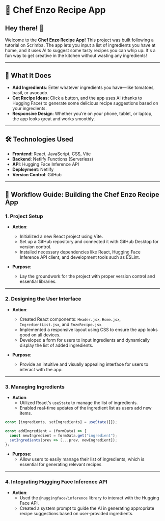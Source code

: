 # 🍳 Chef Enzo Recipe App

## **Hey there! 👋**

Welcome to the **Chef Enzo Recipe App!** This project was built following a tutorial on Scrimba. The app lets you input a list of ingredients you have at home, and it uses AI to suggest some tasty recipes you can whip up. It's a fun way to get creative in the kitchen without wasting any ingredients!

---


## 🚀 **What It Does**

- **Add Ingredients**: Enter whatever ingredients you have—like tomatoes, basil, or avocado.
- **Get Recipe Ideas**: Click a button, and the app uses AI (thanks to Hugging Face) to generate some delicious recipe suggestions based on your ingredients.
- **Responsive Design**: Whether you're on your phone, tablet, or laptop, the app looks great and works smoothly.

---


## 🛠️ **Technologies Used**

- **Frontend**: React, JavaScript, CSS, Vite  
- **Backend**: Netlify Functions (Serverless)  
- **API**: Hugging Face Inference API  
- **Deployment**: Netlify  
- **Version Control**: GitHub  

---


## 🔄 **Workflow Guide: Building the Chef Enzo Recipe App**

### **1. Project Setup**
- **Action**:
  - Initialized a new React project using Vite.
  - Set up a GitHub repository and connected it with GitHub Desktop for version control.
  - Installed necessary dependencies like React, Hugging Face Inference API client, and development tools such as ESLint.

- **Purpose**:
  - Lay the groundwork for the project with proper version control and essential libraries.

---


### **2. Designing the User Interface**
- **Action**:
  - Created React components: `Header.jsx`, `Home.jsx`, `IngredientList.jsx`, and `EnzoRecipe.jsx`.
  - Implemented a responsive layout using CSS to ensure the app looks good on all devices.
  - Developed a form for users to input ingredients and dynamically display the list of added ingredients.

- **Purpose**:
  - Provide an intuitive and visually appealing interface for users to interact with the app.

---


### **3. Managing Ingredients**
- **Action**:
  - Utilized React's `useState` to manage the list of ingredients.
  - Enabled real-time updates of the ingredient list as users add new items.

```javascript
const [ingredients, setIngredients] = useState([]);

const addIngredient = (formData) => {
  const newIngredient = formData.get("ingredient");
  setIngredients(prev => [...prev, newIngredient]);
};
```

- **Purpose**:
  - Allow users to easily manage their list of ingredients, which is essential for generating relevant recipes.

---


### **4. Integrating Hugging Face Inference API**
- **Action**:
  - Used the `@huggingface/inference` library to interact with the Hugging Face API.
  - Created a system prompt to guide the AI in generating appropriate recipe suggestions based on user-provided ingredients.

